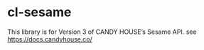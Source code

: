 # cl-sesame

This library is for Version 3 of CANDY HOUSE’s Sesame API. see https://docs.candyhouse.co/
